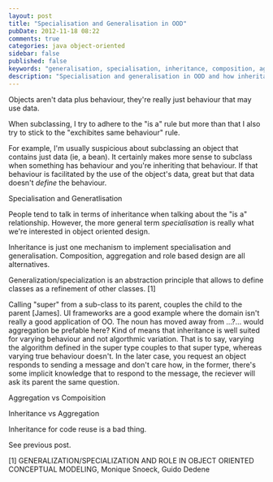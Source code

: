 ```yaml
---
layout: post
title: "Specialisation and Generalisation in OOD"
pubDate: 2012-11-18 08:22
comments: true
categories: java object-oriented
sidebar: false
published: false
keywords: "generalisation, specialisation, inheritance, composition, aggregation"
description: "Specialisation and generalisation in OOD and how inheritance, aggregation and compoisition fit in."
---
```




Objects aren't data plus behaviour, they're really just behaviour that may use data.

When subclassing, I try to adhere to the "is a" rule but more than that I also try to stick to the "exchibites same behaviour" rule.

For example, I'm usually suspicious about subclassing an object that contains just data (ie, a bean). It certainly makes more sense to subclass when something has behaviour and you're inheriting that behaviour. If that behaviour is facilitated by the use of the object's data, great but that data doesn't *define* the behaviour.

Specialisation and Generatlisation

People tend to talk in terms of inheritance when talking about the "is a" relationship. However, the more general term _specialisation_ is really what we're interested in object oriented design. 

Inheritance is just one mechanism to implement specialisation and generalisation. Composition, aggregation and role based design are all alternatives.


Generalization/specialization is an abstraction principle that allows to define classes as a refinement of other
classes. [1]

Calling "super" from a sub-class to its parent, couples the child to the parent [James]. UI frameworks are a good example where the domain isn't really a good application of OO. The noun has moved away from ...?... would aggregation be prefable here? Kind of means that inheritance is well suited for varying behaviour and not algorthmic variation. That is to say, varying the algorithm defined in the super type couples to that super type, whereas varying true behaviour doesn't. In the later case, you request an object responds to sending a message and don't care how, in the former, there's some implicit knowledge that to respond to the message, the reciever will ask its parent the same question.

Aggregation vs Compoisition

Inheritance vs Aggregation

Inheritance for code reuse is a bad thing.


See previous post.


[1] GENERALIZATION/SPECIALIZATION AND ROLE IN OBJECT
ORIENTED CONCEPTUAL MODELING, Monique Snoeck, Guido Dedene